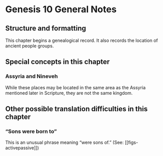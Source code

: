 # Genesis 10 General Notes
## Structure and formatting

This chapter begins a genealogical record. It also records the location of ancient people groups.

## Special concepts in this chapter

### Assyria and Nineveh
While these places may be located in the same area as the Assyria mentioned later in Scripture, they are not the same kingdom.

## Other possible translation difficulties in this chapter

### “Sons were born to”
This is an unusual phrase meaning “were sons of.” (See: [[figs-activepassive]])